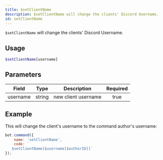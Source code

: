 ```yaml
---
title: $setClientName
description: $setClientName will change the clients' Discord Username.
id: setClientName
---
```


`$setClientName` will change the clients' Discord Username.

## Usage

```php
$setClientName[username]
```

## Parameters

| Field    | Type   | Description         | Required |
|----------|--------|---------------------|:--------:|
| username | string | new client username |   true   |

## Example

This will change the client's username to the command author's username:

```javascript
bot.command({
    name: 'setClientName',
    code: `
   $setClientName[$username[$authorID]]`
});
```